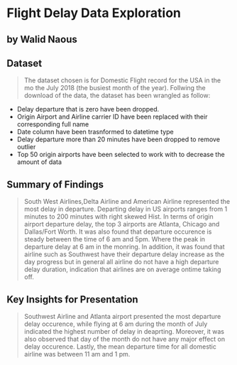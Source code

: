 # Flight Delay Data Exploration
## by  Walid Naous


## Dataset

> The dataset chosen is for Domestic Flight record for the USA in the mo the July 2018 (the busiest month of the year). Follwing the download of the data, the dataset has been wrangled as follow:
- Delay departure that is zero have been dropped.
- Origin Airport and Airline carrier ID have been replaced with their corresponding full name
 - Date column have been trasnformed to datetime type
 - Delay departure more than 20 minutes have been dropped to remove outlier
 - Top 50 origin airports have been selected to work with to decrease the amount of data


## Summary of Findings

> South West Airlines,Delta Airline and American Airline represented the most delay in departure. Departing delay in US airports ranges from 1 minutes to 200 minutes with right skewed Hist.
In terms of origin airport departure delay, the top 3 airports are Atlanta, Chicago and Dallas/Fort Worth.
It was also found that departure occurence is steady between the time of 6 am and 5pm. Where the peak in departure delay at 6 am in the monring. 
In addition, it was found that airline such as Southwest have their departure delay increase as the day progress but in general all airline do not have a high departure delay duration, indication that airlines are on average ontime taking off.


## Key Insights for Presentation

> Southwest Airline and Atlanta airport presented the most departure delay occurence, while flying at 6 am during the month of July indicated the highest number of delay in deaprting. Moreover, it was also observed that day of the month do not have any major effect on delay occurence. Lastly, the mean departure time for all domestic airline was between 11 am and 1 pm.